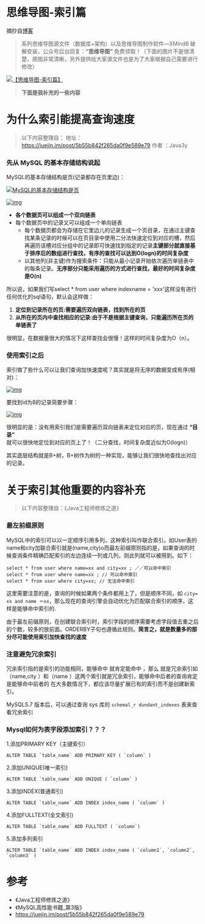 # 思维导图-索引篇

摘抄自[博客](https://github.com/Snailclimb/JavaGuide/blob/master/%E6%95%B0%E6%8D%AE%E5%AD%98%E5%82%A8/MySQL%20Index.md)

> 系列思维导图源文件（数据库+架构）以及思维导图制作软件—XMind8 破解安装，公众号后台回复：**“思维导图”** 免费领取！（下面的图片不是很清楚，原图非常清晰，另外提供给大家源文件也是为了大家根据自己需要进行修改）

[![【思维导图-索引篇】](https://camo.githubusercontent.com/0e14b18be2cf0335c3c7d5214aac215f83bf830d/687474703a2f2f6d792d626c6f672d746f2d7573652e6f73732d636e2d6265696a696e672e616c6979756e63732e636f6d2f31382d31302d322f37303937333438372e6a7067)](https://camo.githubusercontent.com/0e14b18be2cf0335c3c7d5214aac215f83bf830d/687474703a2f2f6d792d626c6f672d746f2d7573652e6f73732d636e2d6265696a696e672e616c6979756e63732e636f6d2f31382d31302d322f37303937333438372e6a7067)

> **下面是我补充的一些内容**

# 为什么索引能提高查询速度

> 以下内容整理自： 地址： <https://juejin.im/post/5b55b842f265da0f9e589e79> 作者 ：Java3y

### 先从 MySQL 的基本存储结构说起

MySQL的基本存储结构是页(记录都存在页里边)：

[![MySQL的基本存储结构是页](https://camo.githubusercontent.com/57a746bf254e100c3fd0d2691d172df5c29592eb/687474703a2f2f6d792d626c6f672d746f2d7573652e6f73732d636e2d6265696a696e672e616c6979756e63732e636f6d2f31382d31302d322f32383535393432312e6a7067)](https://camo.githubusercontent.com/57a746bf254e100c3fd0d2691d172df5c29592eb/687474703a2f2f6d792d626c6f672d746f2d7573652e6f73732d636e2d6265696a696e672e616c6979756e63732e636f6d2f31382d31302d322f32383535393432312e6a7067)

[![img](https://camo.githubusercontent.com/a0e0c5b1377f6ab52365479c52313f4238550d31/687474703a2f2f6d792d626c6f672d746f2d7573652e6f73732d636e2d6265696a696e672e616c6979756e63732e636f6d2f31382d31302d322f38323035333133342e6a7067)](https://camo.githubusercontent.com/a0e0c5b1377f6ab52365479c52313f4238550d31/687474703a2f2f6d792d626c6f672d746f2d7573652e6f73732d636e2d6265696a696e672e616c6979756e63732e636f6d2f31382d31302d322f38323035333133342e6a7067)

- **各个数据页可以组成一个双向链表**
- 每个数据页中的记录又可以组成一个单向链表
  - 每个数据页都会为存储在它里边儿的记录生成一个页目录，在通过主键查找某条记录的时候可以在页目录中使用二分法快速定位到对应的槽，然后再遍历该槽对应分组中的记录即可快速找到指定的记录**主键部分就直接基于排序后的数组进行查找，有序的查找可以达到O(logn)的时间复杂度**
  - 以其他列(非主键)作为搜索条件：只能从最小记录开始依次遍历单链表中的每条记录。**无序部分只能采用遍历的方式进行查找，最好的时间复杂度是O(n)**

所以说，如果我们写select * from user where indexname = 'xxx'这样没有进行任何优化的sql语句，默认会这样做：

1. **定位到记录所在的页:需要遍历双向链表，找到所在的页**
2. **从所在的页内中查找相应的记录:由于不是根据主键查询，只能遍历所在页的单链表了**

很明显，在数据量很大的情况下这样查找会很慢！这样的时间复杂度为O（n）。

### 使用索引之后

索引做了些什么可以让我们查询加快速度呢？其实就是将无序的数据变成有序(相对)：

[![img](https://camo.githubusercontent.com/83e4b2a638e8352a21feafeafe97cbad0fc2a335/687474703a2f2f6d792d626c6f672d746f2d7573652e6f73732d636e2d6265696a696e672e616c6979756e63732e636f6d2f31382d31302d322f353337333038322e6a7067)](https://camo.githubusercontent.com/83e4b2a638e8352a21feafeafe97cbad0fc2a335/687474703a2f2f6d792d626c6f672d746f2d7573652e6f73732d636e2d6265696a696e672e616c6979756e63732e636f6d2f31382d31302d322f353337333038322e6a7067)

要找到id为8的记录简要步骤：

[![img](https://camo.githubusercontent.com/c63688b141c3562bbf4fb4b719ab027c6dea91e9/687474703a2f2f6d792d626c6f672d746f2d7573652e6f73732d636e2d6265696a696e672e616c6979756e63732e636f6d2f31382d31302d322f38393333383034372e6a7067)](https://camo.githubusercontent.com/c63688b141c3562bbf4fb4b719ab027c6dea91e9/687474703a2f2f6d792d626c6f672d746f2d7573652e6f73732d636e2d6265696a696e672e616c6979756e63732e636f6d2f31382d31302d322f38393333383034372e6a7067)

很明显的是：没有用索引我们是需要遍历双向链表来定位对应的页，现在通过 **“目录”** 就可以很快地定位到对应的页上了！（二分查找，时间复杂度近似为O(logn)）

其实底层结构就是B+树，B+树作为树的一种实现，能够让我们很快地查找出对应的记录。

# 关于索引其他重要的内容补充

> 以下内容整理自：《Java工程师修炼之道》

### 最左前缀原则

MySQL中的索引可以以一定顺序引用多列，这种索引叫作联合索引。如User表的name和city加联合索引就是(name,city)o而最左前缀原则指的是，如果查询的时候查询条件精确匹配索引的左边连续一列或几列，则此列就可以被用到。如下：

```
select * from user where name=xx and city=xx ; ／／可以命中索引
select * from user where name=xx ; // 可以命中索引
select * from user where city=xx; // 无法命中索引            
```

这里需要注意的是，查询的时候如果两个条件都用上了，但是顺序不同，如 `city= xx and name ＝xx`，那么现在的查询引擎会自动优化为匹配联合索引的顺序，这样是能够命中索引的.

由于最左前缀原则，在创建联合索引时，索引字段的顺序需要考虑字段值去重之后的个数，较多的放前面。ORDERBY子句也遵循此规则。**简言之，就是数量多的部分尽可能使用索引加快查找的速度**

### 注意避免冗余索引

冗余索引指的是索引的功能相同，能够命中 就肯定能命中 ，那么 就是冗余索引如（name,city ）和（name ）这两个索引就是冗余索引，能够命中后者的查询肯定是能够命中前者的 在大多数情况下，都应该尽量扩展已有的索引而不是创建新索引。

MySQLS.7 版本后，可以通过查询 sys 库的 `schemal_r dundant_indexes` 表来查看冗余索引

### Mysql如何为表字段添加索引？？？

1.添加PRIMARY KEY（主键索引）

```
ALTER TABLE `table_name` ADD PRIMARY KEY ( `column` ) 
```

2.添加UNIQUE(唯一索引)

```
ALTER TABLE `table_name` ADD UNIQUE ( `column` ) 
```

3.添加INDEX(普通索引)

```
ALTER TABLE `table_name` ADD INDEX index_name ( `column` )
```

4.添加FULLTEXT(全文索引)

```
ALTER TABLE `table_name` ADD FULLTEXT ( `column`) 
```

5.添加多列索引

```
ALTER TABLE `table_name` ADD INDEX index_name ( `column1`, `column2`, `column3` )
```

# 参考

- 《Java工程师修炼之道》
- 《MySQL高性能书籍_第3版》
- <https://juejin.im/post/5b55b842f265da0f9e589e79>